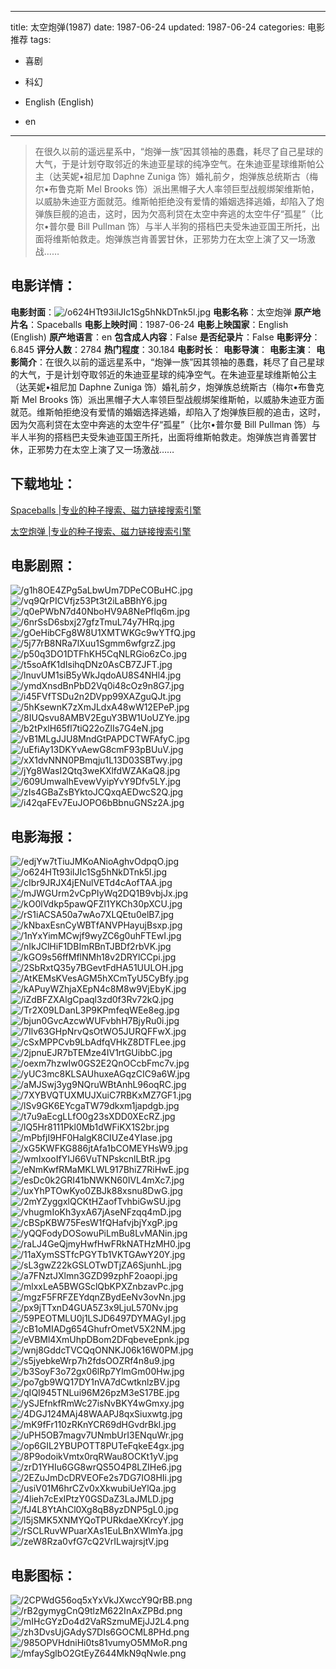 
---
title: 太空炮弹(1987)
date: 1987-06-24
updated: 1987-06-24
categories: 电影推荐
tags:
- 喜剧
- 科幻

- English (English)
- en
---


> 在很久以前的遥远星系中，“炮弹一族”因其领袖的愚蠢，耗尽了自己星球的大气，于是计划夺取邻近的朱迪亚星球的纯净空气。在朱迪亚星球维斯帕公主（达芙妮•祖尼加 Daphne Zuniga 饰）婚礼前夕，炮弹族总统斯古（梅尔•布鲁克斯 Mel Brooks 饰）派出黑帽子大人率领巨型战舰绑架维斯帕，以威胁朱迪亚方面就范。维斯帕拒绝没有爱情的婚姻选择逃婚，却陷入了炮弹族巨舰的追击，这时，因为欠高利贷在太空中奔逃的太空牛仔“孤星”（比尔•普尔曼 Bill Pullman 饰）与半人半狗的搭档巴夫受朱迪亚国王所托，出面将维斯帕救走。炮弹族岂肯善罢甘休，正邪势力在太空上演了又一场激战……

## **电影详情**：

**电影封面**：<img src="https://image.tmdb.org/t/p/w200/o624HTt93iIJIc1Sg5hNkDTnk5l.jpg" alt="/o624HTt93iIJIc1Sg5hNkDTnk5l.jpg" title="/o624HTt93iIJIc1Sg5hNkDTnk5l.jpg">
**电影名称**：太空炮弹
**原产地片名**：Spaceballs
**电影上映时间**：1987-06-24
**电影上映国家**：English (English)
**原产地语言**：en
**包含成人内容**：False
**是否纪录片**：False
**电影评分**：6.845
**评分人数**：2784
**热门程度**：30.184
**电影时长**：
**电影导演**：
**电影主演**：
**电影简介**：在很久以前的遥远星系中，“炮弹一族”因其领袖的愚蠢，耗尽了自己星球的大气，于是计划夺取邻近的朱迪亚星球的纯净空气。在朱迪亚星球维斯帕公主（达芙妮•祖尼加 Daphne Zuniga 饰）婚礼前夕，炮弹族总统斯古（梅尔•布鲁克斯 Mel Brooks 饰）派出黑帽子大人率领巨型战舰绑架维斯帕，以威胁朱迪亚方面就范。维斯帕拒绝没有爱情的婚姻选择逃婚，却陷入了炮弹族巨舰的追击，这时，因为欠高利贷在太空中奔逃的太空牛仔“孤星”（比尔•普尔曼 Bill Pullman 饰）与半人半狗的搭档巴夫受朱迪亚国王所托，出面将维斯帕救走。炮弹族岂肯善罢甘休，正邪势力在太空上演了又一场激战……

## **下载地址**：
[Spaceballs |专业的种子搜索、磁力链接搜索引擎](https://movie.amd794.com:2083/?search=Spaceballs&ordering=&mode=match_phrase&page_size=10&page=1)

[太空炮弹 |专业的种子搜索、磁力链接搜索引擎](https://movie.amd794.com:2083/?search=%E5%A4%AA%E7%A9%BA%E7%82%AE%E5%BC%B9&ordering=&mode=match_phrase&page_size=10&page=1)
 

## **电影剧照**：
<img src="https://image.tmdb.org/t/p/original/g1h8OE4ZPg5aLbwUm7DPeCOBuHC.jpg" alt="/g1h8OE4ZPg5aLbwUm7DPeCOBuHC.jpg" title="/g1h8OE4ZPg5aLbwUm7DPeCOBuHC.jpg"><img src="https://image.tmdb.org/t/p/original/vq9QrPICVfjz53Pt3t2iLaBBhY6.jpg" alt="/vq9QrPICVfjz53Pt3t2iLaBBhY6.jpg" title="/vq9QrPICVfjz53Pt3t2iLaBBhY6.jpg"><img src="https://image.tmdb.org/t/p/original/q0ePWbN7d40NboHV9A8NePflq6m.jpg" alt="/q0ePWbN7d40NboHV9A8NePflq6m.jpg" title="/q0ePWbN7d40NboHV9A8NePflq6m.jpg"><img src="https://image.tmdb.org/t/p/original/6nrSsD6sbxj27gfzTmuL74y7HRq.jpg" alt="/6nrSsD6sbxj27gfzTmuL74y7HRq.jpg" title="/6nrSsD6sbxj27gfzTmuL74y7HRq.jpg"><img src="https://image.tmdb.org/t/p/original/gOeHibCFg8W8U1XMTWKGc9wYTfQ.jpg" alt="/gOeHibCFg8W8U1XMTWKGc9wYTfQ.jpg" title="/gOeHibCFg8W8U1XMTWKGc9wYTfQ.jpg"><img src="https://image.tmdb.org/t/p/original/5j77rB8NRa7lXuu1Sgmm6wfgrzZ.jpg" alt="/5j77rB8NRa7lXuu1Sgmm6wfgrzZ.jpg" title="/5j77rB8NRa7lXuu1Sgmm6wfgrzZ.jpg"><img src="https://image.tmdb.org/t/p/original/p50q3DO1DTFhKH5CqNLRGio6zCo.jpg" alt="/p50q3DO1DTFhKH5CqNLRGio6zCo.jpg" title="/p50q3DO1DTFhKH5CqNLRGio6zCo.jpg"><img src="https://image.tmdb.org/t/p/original/t5soAfK1dIsihqDNz0AsCB7ZJFT.jpg" alt="/t5soAfK1dIsihqDNz0AsCB7ZJFT.jpg" title="/t5soAfK1dIsihqDNz0AsCB7ZJFT.jpg"><img src="https://image.tmdb.org/t/p/original/lnuvUM1siB5yWkJqdoAU8S4NHl4.jpg" alt="/lnuvUM1siB5yWkJqdoAU8S4NHl4.jpg" title="/lnuvUM1siB5yWkJqdoAU8S4NHl4.jpg"><img src="https://image.tmdb.org/t/p/original/ymdXnsdBnPbD2Vq0i48cOz9n8G7.jpg" alt="/ymdXnsdBnPbD2Vq0i48cOz9n8G7.jpg" title="/ymdXnsdBnPbD2Vq0i48cOz9n8G7.jpg"><img src="https://image.tmdb.org/t/p/original/i45FVfTSDu2n2DVpp99XAZguQJt.jpg" alt="/i45FVfTSDu2n2DVpp99XAZguQJt.jpg" title="/i45FVfTSDu2n2DVpp99XAZguQJt.jpg"><img src="https://image.tmdb.org/t/p/original/5hKsewnK7zXmJLdxA48wW12EPeP.jpg" alt="/5hKsewnK7zXmJLdxA48wW12EPeP.jpg" title="/5hKsewnK7zXmJLdxA48wW12EPeP.jpg"><img src="https://image.tmdb.org/t/p/original/8IUQsvu8AMBV2EguY3BW1UoUZYe.jpg" alt="/8IUQsvu8AMBV2EguY3BW1UoUZYe.jpg" title="/8IUQsvu8AMBV2EguY3BW1UoUZYe.jpg"><img src="https://image.tmdb.org/t/p/original/b2tPxlH65fl7tiQ22oZlIs7G4eN.jpg" alt="/b2tPxlH65fl7tiQ22oZlIs7G4eN.jpg" title="/b2tPxlH65fl7tiQ22oZlIs7G4eN.jpg"><img src="https://image.tmdb.org/t/p/original/vB1MLgJJU8MndGtPAPDCTWFAfyC.jpg" alt="/vB1MLgJJU8MndGtPAPDCTWFAfyC.jpg" title="/vB1MLgJJU8MndGtPAPDCTWFAfyC.jpg"><img src="https://image.tmdb.org/t/p/original/uEfiAy13DKYvAewG8cmF93pBUuV.jpg" alt="/uEfiAy13DKYvAewG8cmF93pBUuV.jpg" title="/uEfiAy13DKYvAewG8cmF93pBUuV.jpg"><img src="https://image.tmdb.org/t/p/original/xX1dvNNN0PBmqju1L13D03SBTwy.jpg" alt="/xX1dvNNN0PBmqju1L13D03SBTwy.jpg" title="/xX1dvNNN0PBmqju1L13D03SBTwy.jpg"><img src="https://image.tmdb.org/t/p/original/jYg8WasI2Qtq3weKXlfdWZAKaQ8.jpg" alt="/jYg8WasI2Qtq3weKXlfdWZAKaQ8.jpg" title="/jYg8WasI2Qtq3weKXlfdWZAKaQ8.jpg"><img src="https://image.tmdb.org/t/p/original/609UmwalhEvewVyipYvY9Dfv5LY.jpg" alt="/609UmwalhEvewVyipYvY9Dfv5LY.jpg" title="/609UmwalhEvewVyipYvY9Dfv5LY.jpg"><img src="https://image.tmdb.org/t/p/original/zIs4GBaZsBYktoJCQxqAEDwcS2Q.jpg" alt="/zIs4GBaZsBYktoJCQxqAEDwcS2Q.jpg" title="/zIs4GBaZsBYktoJCQxqAEDwcS2Q.jpg"><img src="https://image.tmdb.org/t/p/original/i42qaFEv7EuJOPO6bBbnuGNSz2A.jpg" alt="/i42qaFEv7EuJOPO6bBbnuGNSz2A.jpg" title="/i42qaFEv7EuJOPO6bBbnuGNSz2A.jpg">

## **电影海报**：
<img src="https://image.tmdb.org/t/p/original/edjYw7tTiuJMKoANioAghvOdpqO.jpg" alt="/edjYw7tTiuJMKoANioAghvOdpqO.jpg" title="/edjYw7tTiuJMKoANioAghvOdpqO.jpg"><img src="https://image.tmdb.org/t/p/original/o624HTt93iIJIc1Sg5hNkDTnk5l.jpg" alt="/o624HTt93iIJIc1Sg5hNkDTnk5l.jpg" title="/o624HTt93iIJIc1Sg5hNkDTnk5l.jpg"><img src="https://image.tmdb.org/t/p/original/cIbr9JRJX4jENulVETd4cAofTAA.jpg" alt="/cIbr9JRJX4jENulVETd4cAofTAA.jpg" title="/cIbr9JRJX4jENulVETd4cAofTAA.jpg"><img src="https://image.tmdb.org/t/p/original/mJWGUrm2vCpPIyWq2DQ1B9vbjJx.jpg" alt="/mJWGUrm2vCpPIyWq2DQ1B9vbjJx.jpg" title="/mJWGUrm2vCpPIyWq2DQ1B9vbjJx.jpg"><img src="https://image.tmdb.org/t/p/original/kO0lVdkp5pawQFZl1YKCh30pXCU.jpg" alt="/kO0lVdkp5pawQFZl1YKCh30pXCU.jpg" title="/kO0lVdkp5pawQFZl1YKCh30pXCU.jpg"><img src="https://image.tmdb.org/t/p/original/rS1iACSA50a7wAo7XLQEtu0elB7.jpg" alt="/rS1iACSA50a7wAo7XLQEtu0elB7.jpg" title="/rS1iACSA50a7wAo7XLQEtu0elB7.jpg"><img src="https://image.tmdb.org/t/p/original/kNbaxEsnCyWBTfANVPHayujBsxp.jpg" alt="/kNbaxEsnCyWBTfANVPHayujBsxp.jpg" title="/kNbaxEsnCyWBTfANVPHayujBsxp.jpg"><img src="https://image.tmdb.org/t/p/original/1nYxYimMCwjf9wyZC6g0uhFTEwI.jpg" alt="/1nYxYimMCwjf9wyZC6g0uhFTEwI.jpg" title="/1nYxYimMCwjf9wyZC6g0uhFTEwI.jpg"><img src="https://image.tmdb.org/t/p/original/nIkJClHiF1DBImRBnTJBDf2rbVK.jpg" alt="/nIkJClHiF1DBImRBnTJBDf2rbVK.jpg" title="/nIkJClHiF1DBImRBnTJBDf2rbVK.jpg"><img src="https://image.tmdb.org/t/p/original/kGO9s56ffMflNMh18v2DRYlCCpi.jpg" alt="/kGO9s56ffMflNMh18v2DRYlCCpi.jpg" title="/kGO9s56ffMflNMh18v2DRYlCCpi.jpg"><img src="https://image.tmdb.org/t/p/original/2SbRxtQ35y7BGevtFdHA51UULOH.jpg" alt="/2SbRxtQ35y7BGevtFdHA51UULOH.jpg" title="/2SbRxtQ35y7BGevtFdHA51UULOH.jpg"><img src="https://image.tmdb.org/t/p/original/AtKEMsKVesAGM5hXCmTyU5CyBfy.jpg" alt="/AtKEMsKVesAGM5hXCmTyU5CyBfy.jpg" title="/AtKEMsKVesAGM5hXCmTyU5CyBfy.jpg"><img src="https://image.tmdb.org/t/p/original/kAPuyWZhjaXEpN4c8M8w9VjEbyK.jpg" alt="/kAPuyWZhjaXEpN4c8M8w9VjEbyK.jpg" title="/kAPuyWZhjaXEpN4c8M8w9VjEbyK.jpg"><img src="https://image.tmdb.org/t/p/original/iZdBFZXAlgCpaql3zd0f3Rv72kQ.jpg" alt="/iZdBFZXAlgCpaql3zd0f3Rv72kQ.jpg" title="/iZdBFZXAlgCpaql3zd0f3Rv72kQ.jpg"><img src="https://image.tmdb.org/t/p/original/Tr2X09LDanL3P9KPmfeqWEe8eg.jpg" alt="/Tr2X09LDanL3P9KPmfeqWEe8eg.jpg" title="/Tr2X09LDanL3P9KPmfeqWEe8eg.jpg"><img src="https://image.tmdb.org/t/p/original/bjun0GvcAzcwWUFvbhH7BjyRu0i.jpg" alt="/bjun0GvcAzcwWUFvbhH7BjyRu0i.jpg" title="/bjun0GvcAzcwWUFvbhH7BjyRu0i.jpg"><img src="https://image.tmdb.org/t/p/original/7Ilv63GHpNrvQsOtWO5JURQFFwX.jpg" alt="/7Ilv63GHpNrvQsOtWO5JURQFFwX.jpg" title="/7Ilv63GHpNrvQsOtWO5JURQFFwX.jpg"><img src="https://image.tmdb.org/t/p/original/cSxMPPCvb9LbAdfqVHkZ8DTFLee.jpg" alt="/cSxMPPCvb9LbAdfqVHkZ8DTFLee.jpg" title="/cSxMPPCvb9LbAdfqVHkZ8DTFLee.jpg"><img src="https://image.tmdb.org/t/p/original/2jpnuEJR7bTEMze4IV1rtGUibbC.jpg" alt="/2jpnuEJR7bTEMze4IV1rtGUibbC.jpg" title="/2jpnuEJR7bTEMze4IV1rtGUibbC.jpg"><img src="https://image.tmdb.org/t/p/original/oexm7hzwIw0GS2E2QnOCcbFmc7v.jpg" alt="/oexm7hzwIw0GS2E2QnOCcbFmc7v.jpg" title="/oexm7hzwIw0GS2E2QnOCcbFmc7v.jpg"><img src="https://image.tmdb.org/t/p/original/yUC3mc8KLSAUhuxeAGqzCIC9a6W.jpg" alt="/yUC3mc8KLSAUhuxeAGqzCIC9a6W.jpg" title="/yUC3mc8KLSAUhuxeAGqzCIC9a6W.jpg"><img src="https://image.tmdb.org/t/p/original/aMJSwj3yg9NQruWBtAnhL96oqRC.jpg" alt="/aMJSwj3yg9NQruWBtAnhL96oqRC.jpg" title="/aMJSwj3yg9NQruWBtAnhL96oqRC.jpg"><img src="https://image.tmdb.org/t/p/original/7XYBVQTUXMUJXuiC7RBKxMZ7GF1.jpg" alt="/7XYBVQTUXMUJXuiC7RBKxMZ7GF1.jpg" title="/7XYBVQTUXMUJXuiC7RBKxMZ7GF1.jpg"><img src="https://image.tmdb.org/t/p/original/lSv9GK6EYcgaTW79dkxm1japdgb.jpg" alt="/lSv9GK6EYcgaTW79dkxm1japdgb.jpg" title="/lSv9GK6EYcgaTW79dkxm1japdgb.jpg"><img src="https://image.tmdb.org/t/p/original/t7u9aEcgLLfO0g23sXDD0XEcRZ.jpg" alt="/t7u9aEcgLLfO0g23sXDD0XEcRZ.jpg" title="/t7u9aEcgLLfO0g23sXDD0XEcRZ.jpg"><img src="https://image.tmdb.org/t/p/original/lQ5Hr8111Pkl0Mb1dWFiKX1S2br.jpg" alt="/lQ5Hr8111Pkl0Mb1dWFiKX1S2br.jpg" title="/lQ5Hr8111Pkl0Mb1dWFiKX1S2br.jpg"><img src="https://image.tmdb.org/t/p/original/mPbfjI9HF0HalgK8CIUZe4YIase.jpg" alt="/mPbfjI9HF0HalgK8CIUZe4YIase.jpg" title="/mPbfjI9HF0HalgK8CIUZe4YIase.jpg"><img src="https://image.tmdb.org/t/p/original/xG5KWFKG886jtAfa1bCOMEYHsW9.jpg" alt="/xG5KWFKG886jtAfa1bCOMEYHsW9.jpg" title="/xG5KWFKG886jtAfa1bCOMEYHsW9.jpg"><img src="https://image.tmdb.org/t/p/original/wmIxooIfYIJ66VuTNPskcnlLBtR.jpg" alt="/wmIxooIfYIJ66VuTNPskcnlLBtR.jpg" title="/wmIxooIfYIJ66VuTNPskcnlLBtR.jpg"><img src="https://image.tmdb.org/t/p/original/eNmKwfRMaMKLWL917BhiZ7RiHwE.jpg" alt="/eNmKwfRMaMKLWL917BhiZ7RiHwE.jpg" title="/eNmKwfRMaMKLWL917BhiZ7RiHwE.jpg"><img src="https://image.tmdb.org/t/p/original/esDc0k2GRI41bNWKN60IVL4mXc7.jpg" alt="/esDc0k2GRI41bNWKN60IVL4mXc7.jpg" title="/esDc0k2GRI41bNWKN60IVL4mXc7.jpg"><img src="https://image.tmdb.org/t/p/original/uxYhPTOwKyo0ZBJk88xsnu8DwG.jpg" alt="/uxYhPTOwKyo0ZBJk88xsnu8DwG.jpg" title="/uxYhPTOwKyo0ZBJk88xsnu8DwG.jpg"><img src="https://image.tmdb.org/t/p/original/2mYZyggxlQCKtHZaofTvhbiGwSU.jpg" alt="/2mYZyggxlQCKtHZaofTvhbiGwSU.jpg" title="/2mYZyggxlQCKtHZaofTvhbiGwSU.jpg"><img src="https://image.tmdb.org/t/p/original/vhugmIoKh3yxA67jAseNFzqq4mD.jpg" alt="/vhugmIoKh3yxA67jAseNFzqq4mD.jpg" title="/vhugmIoKh3yxA67jAseNFzqq4mD.jpg"><img src="https://image.tmdb.org/t/p/original/cBSpKBW75FesW1fQHafvjbjYxgP.jpg" alt="/cBSpKBW75FesW1fQHafvjbjYxgP.jpg" title="/cBSpKBW75FesW1fQHafvjbjYxgP.jpg"><img src="https://image.tmdb.org/t/p/original/yQQFodyDOSowuPiLmBu8LvMANin.jpg" alt="/yQQFodyDOSowuPiLmBu8LvMANin.jpg" title="/yQQFodyDOSowuPiLmBu8LvMANin.jpg"><img src="https://image.tmdb.org/t/p/original/raLJ4GeQjmyHwfHwFRkNATHzMH0.jpg" alt="/raLJ4GeQjmyHwfHwFRkNATHzMH0.jpg" title="/raLJ4GeQjmyHwfHwFRkNATHzMH0.jpg"><img src="https://image.tmdb.org/t/p/original/11aXymSSTfcPGYTb1VKTGAwY20Y.jpg" alt="/11aXymSSTfcPGYTb1VKTGAwY20Y.jpg" title="/11aXymSSTfcPGYTb1VKTGAwY20Y.jpg"><img src="https://image.tmdb.org/t/p/original/sL3gwZ22kGSLOTwDTjZA6SjunhL.jpg" alt="/sL3gwZ22kGSLOTwDTjZA6SjunhL.jpg" title="/sL3gwZ22kGSLOTwDTjZA6SjunhL.jpg"><img src="https://image.tmdb.org/t/p/original/a7FNztJXlmn3GZD99zphF2oaopi.jpg" alt="/a7FNztJXlmn3GZD99zphF2oaopi.jpg" title="/a7FNztJXlmn3GZD99zphF2oaopi.jpg"><img src="https://image.tmdb.org/t/p/original/mlxxLeA5BWGSclQbKPXZnbzavPc.jpg" alt="/mlxxLeA5BWGSclQbKPXZnbzavPc.jpg" title="/mlxxLeA5BWGSclQbKPXZnbzavPc.jpg"><img src="https://image.tmdb.org/t/p/original/mgzF5FRFZEYdqnZBydEeNv3ovNn.jpg" alt="/mgzF5FRFZEYdqnZBydEeNv3ovNn.jpg" title="/mgzF5FRFZEYdqnZBydEeNv3ovNn.jpg"><img src="https://image.tmdb.org/t/p/original/px9jTTxnD4GUA5Z3x9LjuL570Nv.jpg" alt="/px9jTTxnD4GUA5Z3x9LjuL570Nv.jpg" title="/px9jTTxnD4GUA5Z3x9LjuL570Nv.jpg"><img src="https://image.tmdb.org/t/p/original/59PEOTMLU0j1LSJD6497DYMAGyI.jpg" alt="/59PEOTMLU0j1LSJD6497DYMAGyI.jpg" title="/59PEOTMLU0j1LSJD6497DYMAGyI.jpg"><img src="https://image.tmdb.org/t/p/original/cB1oMIADg654GhufrOmetV5X2NM.jpg" alt="/cB1oMIADg654GhufrOmetV5X2NM.jpg" title="/cB1oMIADg654GhufrOmetV5X2NM.jpg"><img src="https://image.tmdb.org/t/p/original/eVBMl4XmUhpDBom2DFqbeveEpnk.jpg" alt="/eVBMl4XmUhpDBom2DFqbeveEpnk.jpg" title="/eVBMl4XmUhpDBom2DFqbeveEpnk.jpg"><img src="https://image.tmdb.org/t/p/original/wnj8GddcTVCQqONNKJ06k16W0PM.jpg" alt="/wnj8GddcTVCQqONNKJ06k16W0PM.jpg" title="/wnj8GddcTVCQqONNKJ06k16W0PM.jpg"><img src="https://image.tmdb.org/t/p/original/s5jyebkeWrp7h2fdsOOZRf4n8u9.jpg" alt="/s5jyebkeWrp7h2fdsOOZRf4n8u9.jpg" title="/s5jyebkeWrp7h2fdsOOZRf4n8u9.jpg"><img src="https://image.tmdb.org/t/p/original/b3SoyF3o72gx06lRp7YlmGm00Hw.jpg" alt="/b3SoyF3o72gx06lRp7YlmGm00Hw.jpg" title="/b3SoyF3o72gx06lRp7YlmGm00Hw.jpg"><img src="https://image.tmdb.org/t/p/original/po7gb9WQ17DY1nVA7dCwtknlzBV.jpg" alt="/po7gb9WQ17DY1nVA7dCwtknlzBV.jpg" title="/po7gb9WQ17DY1nVA7dCwtknlzBV.jpg"><img src="https://image.tmdb.org/t/p/original/qIQI945TNLui96M26pzM3eS17BE.jpg" alt="/qIQI945TNLui96M26pzM3eS17BE.jpg" title="/qIQI945TNLui96M26pzM3eS17BE.jpg"><img src="https://image.tmdb.org/t/p/original/ySJEfnkfRmWc27isNvBKY4wGmxy.jpg" alt="/ySJEfnkfRmWc27isNvBKY4wGmxy.jpg" title="/ySJEfnkfRmWc27isNvBKY4wGmxy.jpg"><img src="https://image.tmdb.org/t/p/original/4DGJ124MAj48WAAPJ8qxSiuxwtg.jpg" alt="/4DGJ124MAj48WAAPJ8qxSiuxwtg.jpg" title="/4DGJ124MAj48WAAPJ8qxSiuxwtg.jpg"><img src="https://image.tmdb.org/t/p/original/mK9fFr110zRKnYCR69dHGvdrBkl.jpg" alt="/mK9fFr110zRKnYCR69dHGvdrBkl.jpg" title="/mK9fFr110zRKnYCR69dHGvdrBkl.jpg"><img src="https://image.tmdb.org/t/p/original/uPH5OB7magv7UNmbUrI3ENquWr.jpg" alt="/uPH5OB7magv7UNmbUrI3ENquWr.jpg" title="/uPH5OB7magv7UNmbUrI3ENquWr.jpg"><img src="https://image.tmdb.org/t/p/original/op6GIL2YBUPOTT8PUTeFqkeE4gx.jpg" alt="/op6GIL2YBUPOTT8PUTeFqkeE4gx.jpg" title="/op6GIL2YBUPOTT8PUTeFqkeE4gx.jpg"><img src="https://image.tmdb.org/t/p/original/8P9odoikVmtx0rqRWau8OCKt1yV.jpg" alt="/8P9odoikVmtx0rqRWau8OCKt1yV.jpg" title="/8P9odoikVmtx0rqRWau8OCKt1yV.jpg"><img src="https://image.tmdb.org/t/p/original/zrD1YHIu6GG8wrQS5O4P8LZIHe6.jpg" alt="/zrD1YHIu6GG8wrQS5O4P8LZIHe6.jpg" title="/zrD1YHIu6GG8wrQS5O4P8LZIHe6.jpg"><img src="https://image.tmdb.org/t/p/original/2EZuJmDcDRVEOFe2s7DG7IO8HIi.jpg" alt="/2EZuJmDcDRVEOFe2s7DG7IO8HIi.jpg" title="/2EZuJmDcDRVEOFe2s7DG7IO8HIi.jpg"><img src="https://image.tmdb.org/t/p/original/usiV01M6hrCZv0xXkwubiUeYlQa.jpg" alt="/usiV01M6hrCZv0xXkwubiUeYlQa.jpg" title="/usiV01M6hrCZv0xXkwubiUeYlQa.jpg"><img src="https://image.tmdb.org/t/p/original/4lieh7cExIPtzY0GSDaZ3LaJMLD.jpg" alt="/4lieh7cExIPtzY0GSDaZ3LaJMLD.jpg" title="/4lieh7cExIPtzY0GSDaZ3LaJMLD.jpg"><img src="https://image.tmdb.org/t/p/original/fJ4L8YtAhCl0Xg8qB8yzDNP5gL0.jpg" alt="/fJ4L8YtAhCl0Xg8qB8yzDNP5gL0.jpg" title="/fJ4L8YtAhCl0Xg8qB8yzDNP5gL0.jpg"><img src="https://image.tmdb.org/t/p/original/l5jSMK5XNMYQoTPURkdaeXKrcyY.jpg" alt="/l5jSMK5XNMYQoTPURkdaeXKrcyY.jpg" title="/l5jSMK5XNMYQoTPURkdaeXKrcyY.jpg"><img src="https://image.tmdb.org/t/p/original/rSCLRuvWPuarXAs1EuLBnXWlmYa.jpg" alt="/rSCLRuvWPuarXAs1EuLBnXWlmYa.jpg" title="/rSCLRuvWPuarXAs1EuLBnXWlmYa.jpg"><img src="https://image.tmdb.org/t/p/original/zeW8Rza0vfG7cQ2VrILwajrsjtV.jpg" alt="/zeW8Rza0vfG7cQ2VrILwajrsjtV.jpg" title="/zeW8Rza0vfG7cQ2VrILwajrsjtV.jpg">

## **电影图标**：
<img src="https://image.tmdb.org/t/p/original/2CPWdG56oq5xYxVkJXwccY9QrBB.png" alt="/2CPWdG56oq5xYxVkJXwccY9QrBB.png" title="/2CPWdG56oq5xYxVkJXwccY9QrBB.png"><img src="https://image.tmdb.org/t/p/original/rB2gymygCnQ9tlzM622InAxZPBd.png" alt="/rB2gymygCnQ9tlzM622InAxZPBd.png" title="/rB2gymygCnQ9tlzM622InAxZPBd.png"><img src="https://image.tmdb.org/t/p/original/mIHcGYzDo4d2VaRSzmuMEjJJ2L4.png" alt="/mIHcGYzDo4d2VaRSzmuMEjJJ2L4.png" title="/mIHcGYzDo4d2VaRSzmuMEjJJ2L4.png"><img src="https://image.tmdb.org/t/p/original/zh3DvsUjGAdyS7DIs6GOCML8PHd.png" alt="/zh3DvsUjGAdyS7DIs6GOCML8PHd.png" title="/zh3DvsUjGAdyS7DIs6GOCML8PHd.png"><img src="https://image.tmdb.org/t/p/original/985OPVHdniHi0ts81vumyO5MMoR.png" alt="/985OPVHdniHi0ts81vumyO5MMoR.png" title="/985OPVHdniHi0ts81vumyO5MMoR.png"><img src="https://image.tmdb.org/t/p/original/mfaySglbO2GtEyZ644MkN9qNwle.png" alt="/mfaySglbO2GtEyZ644MkN9qNwle.png" title="/mfaySglbO2GtEyZ644MkN9qNwle.png">
